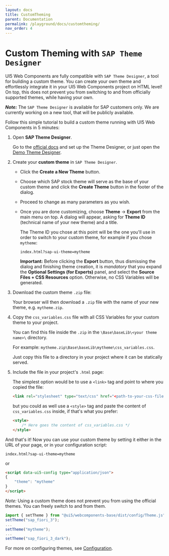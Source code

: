 ```yaml
---
layout: docs
title: CustomTheming
parent: Documentation
permalink: /playground/docs/customtheming/
nav_order: 4
---
```

# Custom Theming with `SAP Theme Designer`

UI5 Web Components are fully compatible with `SAP Theme Designer`, a tool for building a custom theme. You can create your own theme and effortlessly integrate it in your UI5 Web Components project on HTML level! On top, this does not prevent you from switching to and from officially supported themes, while having your own.

<b>*Note:*</b> The `SAP Theme Designer` is available for SAP customers only. We are currently working on a new tool, that will be publicly available.

Follow this simple tutorial to build a custom theme running with UI5 Web Components in 5 minutes:

1. Open **SAP Theme Designer**.

	Go to the [official docs](https://help.sap.com/viewer/09f6818d8e064537973102d6289e2aca/Cloud/en-US/935325fb130d41449362181fb6020dd0.html) and set up the Theme Designer, or just open the [Demo Theme Designer](https://themedesigner-themedesignerdemo.dispatcher.eu2.hana.ondemand.com/index.html).

2. Create your **custom theme** in `SAP Theme Designer`.

	- Click the **Create a New Theme** button.
	
	- Choose which SAP stock theme will serve as the base of your custom theme and click the **Create Theme** button in the footer of the dialog.
	
	- Proceed to change as many parameters as you wish.
	
	- Once you are done customizing, choose **Theme** -> **Export** from the main menu on top. A dialog will appear,
	asking for **Theme ID** (technical name of your new theme) and a title.

		The Theme ID you chose at this point will be the one you'll use in order to switch to your custom theme, for example if you chose `mytheme`:
		
		`index.html?sap-ui-theme=mytheme`
		
		**Important:** Before clicking the **Export** button, thus dismissing the dialog and finishing theme creation,
		it is *mandatory* that you expand the **Optional Settings (for Experts)** panel, and select the **Source Files + CSS Resources** option.
		Otherwise, no CSS Variables will be generated.

3. Download the custom theme `.zip` file:

	Your browser will then download a `.zip` file with the name of your new theme, e.g. `mytheme.zip`.
	
4. Copy the `css_variables.css` file with all CSS Variables for your custom theme to your project.

	You can find this file inside the `.zip` in the `\Base\baseLib\<your theme name>\` directory. 
	
	For example: `mytheme.zip\Base\baseLib\mytheme\css_variables.css`.
	
	Just copy this file to a directory in your project where it can be statically served.
	
5. Include the file in your project's `.html` page:

	The simplest option would be to use a `<link>` tag and point to where you copied the file: 

	```html
	<link rel="stylesheet" type="text/css" href="<path-to-your-css-file>/css_variables.css">
	```
	
	but you could as well use a `<style>` tag and paste the content of `css_variables.css` inside, 
	if that's what you prefer:
	
	```html
    <style>
   		/* Here goes the content of css_variables.css */
    </style>
    ```
	
And that's it! Now you can use your custom theme by setting it either in the URL of your page,
or in your configuration script:

`index.html?sap-ui-theme=mytheme`

or

```html
<script data-ui5-config type="application/json">
{
	"theme": "mytheme"
}
</script>
```

*Note:* Using a custom theme does not prevent you from using the official themes. You can freely switch to and from them.

```js
import { setTheme } from "@ui5/webcomponents-base/dist/config/Theme.js";
setTheme("sap_fiori_3");
...
setTheme("mytheme");
...
setTheme("sap_fiori_3_dark");
```

For more on configuring themes, see [Configuration](Configuration.md).
 	
